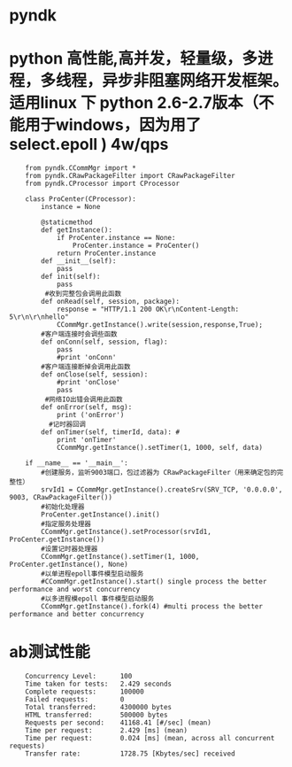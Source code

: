 # pyndk 
python 高性能,高并发，轻量级，多进程，多线程，异步非阻塞网络开发框架。适用linux 下 python 2.6-2.7版本（不能用于windows，因为用了select.epoll ) 4w/qps
===============================
        from pyndk.CCommMgr import *
        from pyndk.CRawPackageFilter import CRawPackageFilter
        from pyndk.CProcessor import CProcessor

        class ProCenter(CProcessor):
            instance = None
        
            @staticmethod
            def getInstance():
                if ProCenter.instance == None:
                    ProCenter.instance = ProCenter()
                return ProCenter.instance
            def __init__(self):
                pass
            def init(self):  
                pass
             #收到完整包会调用此函数     
            def onRead(self, session, package): 
                response = "HTTP/1.1 200 OK\r\nContent-Length: 5\r\n\r\nhello"
                CCommMgr.getInstance().write(session,response,True);
            #客户端连接时会调些函数    
            def onConn(self, session, flag): 
                pass
                #print 'onConn'
            #客户端连接断掉会调用此函数    
            def onClose(self, session): 
                #print 'onClose'
                pass
             #网络IO出错会调用此函数    
            def onError(self, msg):
                print ('onError')
              #记时器回调  
            def onTimer(self, timerId, data): #
                print 'onTimer'
                CCommMgr.getInstance().setTimer(1, 1000, self, data)
                
        if __name__ == '__main__':
            #创建服务，监听9003端口，包过滤器为 CRawPackageFilter（用来确定包的完整性）
            srvId1 = CCommMgr.getInstance().createSrv(SRV_TCP, '0.0.0.0', 9003, CRawPackageFilter())
            #初始化处理器
            ProCenter.getInstance().init()
            #指定服务处理器
            CCommMgr.getInstance().setProcessor(srvId1, ProCenter.getInstance())
            #设置记时器处理器
            CCommMgr.getInstance().setTimer(1, 1000, ProCenter.getInstance(), None)
            #以单进程epoll事件模型启动服务
            #CCommMgr.getInstance().start() single process the better performance and worst concurrency
            #以多进程模epoll 事件模型启动服务
            CCommMgr.getInstance().fork(4) #multi process the better performance and better concurrency

# ab测试性能
        Concurrency Level:      100
        Time taken for tests:   2.429 seconds
        Complete requests:      100000
        Failed requests:        0
        Total transferred:      4300000 bytes
        HTML transferred:       500000 bytes
        Requests per second:    41168.41 [#/sec] (mean)
        Time per request:       2.429 [ms] (mean)
        Time per request:       0.024 [ms] (mean, across all concurrent requests)
        Transfer rate:          1728.75 [Kbytes/sec] received
